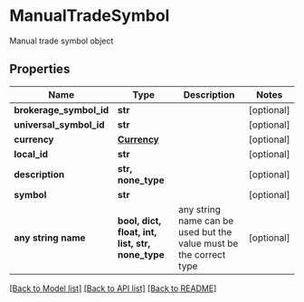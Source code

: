 # ManualTradeSymbol

Manual trade symbol object

## Properties
Name | Type | Description | Notes
------------ | ------------- | ------------- | -------------
**brokerage_symbol_id** | **str** |  | [optional] 
**universal_symbol_id** | **str** |  | [optional] 
**currency** | [**Currency**](Currency.md) |  | [optional] 
**local_id** | **str** |  | [optional] 
**description** | **str, none_type** |  | [optional] 
**symbol** | **str** |  | [optional] 
**any string name** | **bool, dict, float, int, list, str, none_type** | any string name can be used but the value must be the correct type | [optional]

[[Back to Model list]](../README.md#documentation-for-models) [[Back to API list]](../README.md#documentation-for-api-endpoints) [[Back to README]](../README.md)


